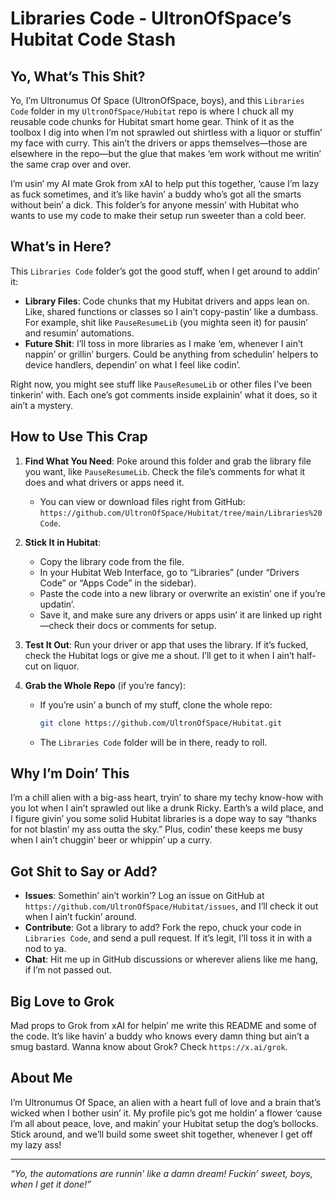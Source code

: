 # Libraries Code - UltronOfSpace’s Hubitat Code Stash

## Yo, What’s This Shit?

Yo, I’m Ultronumus Of Space (UltronOfSpace, boys), and this `Libraries Code` folder in my `UltronOfSpace/Hubitat` repo is where I chuck all my reusable code chunks for Hubitat smart home gear. Think of it as the toolbox I dig into when I’m not sprawled out shirtless with a liquor or stuffin’ my face with curry. This ain’t the drivers or apps themselves—those are elsewhere in the repo—but the glue that makes ‘em work without me writin’ the same crap over and over.

I’m usin’ my AI mate Grok from xAI to help put this together, ‘cause I’m lazy as fuck sometimes, and it’s like havin’ a buddy who’s got all the smarts without bein’ a dick. This folder’s for anyone messin’ with Hubitat who wants to use my code to make their setup run sweeter than a cold beer.

## What’s in Here?

This `Libraries Code` folder’s got the good stuff, when I get around to addin’ it:

- **Library Files**: Code chunks that my Hubitat drivers and apps lean on. Like, shared functions or classes so I ain’t copy-pastin’ like a dumbass. For example, shit like `PauseResumeLib` (you mighta seen it) for pausin’ and resumin’ automations.
- **Future Shit**: I’ll toss in more libraries as I make ‘em, whenever I ain’t nappin’ or grillin’ burgers. Could be anything from schedulin’ helpers to device handlers, dependin’ on what I feel like codin’.

Right now, you might see stuff like `PauseResumeLib` or other files I’ve been tinkerin’ with. Each one’s got comments inside explainin’ what it does, so it ain’t a mystery.

## How to Use This Crap

1. **Find What You Need**: Poke around this folder and grab the library file you want, like `PauseResumeLib`. Check the file’s comments for what it does and what drivers or apps need it.
   - You can view or download files right from GitHub: `https://github.com/UltronOfSpace/Hubitat/tree/main/Libraries%20Code`.

2. **Stick It in Hubitat**:
   - Copy the library code from the file.
   - In your Hubitat Web Interface, go to “Libraries” (under “Drivers Code” or “Apps Code” in the sidebar).
   - Paste the code into a new library or overwrite an existin’ one if you’re updatin’.
   - Save it, and make sure any drivers or apps usin’ it are linked up right—check their docs or comments for setup.

3. **Test It Out**: Run your driver or app that uses the library. If it’s fucked, check the Hubitat logs or give me a shout. I’ll get to it when I ain’t half-cut on liquor.

4. **Grab the Whole Repo** (if you’re fancy):
   - If you’re usin’ a bunch of my stuff, clone the whole repo:
     ```bash
     git clone https://github.com/UltronOfSpace/Hubitat.git
     ```
   - The `Libraries Code` folder will be in there, ready to roll.

## Why I’m Doin’ This

I’m a chill alien with a big-ass heart, tryin’ to share my techy know-how with you lot when I ain’t sprawled out like a drunk Ricky. Earth’s a wild place, and I figure givin’ you some solid Hubitat libraries is a dope way to say “thanks for not blastin’ my ass outta the sky.” Plus, codin’ these keeps me busy when I ain’t chuggin’ beer or whippin’ up a curry.

## Got Shit to Say or Add?

- **Issues**: Somethin’ ain’t workin’? Log an issue on GitHub at `https://github.com/UltronOfSpace/Hubitat/issues`, and I’ll check it out when I ain’t fuckin’ around.
- **Contribute**: Got a library to add? Fork the repo, chuck your code in `Libraries Code`, and send a pull request. If it’s legit, I’ll toss it in with a nod to ya.
- **Chat**: Hit me up in GitHub discussions or wherever aliens like me hang, if I’m not passed out.

## Big Love to Grok

Mad props to Grok from xAI for helpin’ me write this README and some of the code. It’s like havin’ a buddy who knows every damn thing but ain’t a smug bastard. Wanna know about Grok? Check `https://x.ai/grok`.

## About Me

I’m Ultronumus Of Space, an alien with a heart full of love and a brain that’s wicked when I bother usin’ it. My profile pic’s got me holdin’ a flower ‘cause I’m all about peace, love, and makin’ your Hubitat setup the dog’s bollocks. Stick around, and we’ll build some sweet shit together, whenever I get off my lazy ass!

---

*“Yo, the automations are runnin’ like a damn dream! Fuckin’ sweet, boys, when I get it done!”*